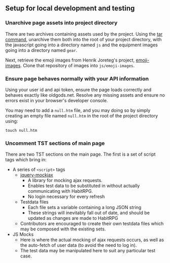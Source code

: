 ## Setup for local development and testing

### Unarchive page assets into project directory

There are two archives containing assets used by the project. Using the
[tar command](https://github.com/tldr-pages/tldr/blob/master/pages/common/tar.md), unarchive them both into the
root of your project directory, with the javascript going into a directory named `js` and the equipment images
going into a directory named `gear`.

Next, retrieve the emoji images from Henrik Joreteg's project,
[emoji-images](https://github.com/HenrikJoreteg/emoji-images). Clone that repository of images into `js/emoji-images`.

### Ensure page behaves normally with your API information

Using your user id and api token, ensure the page loads correctly and behaves exactly like oldgods.net. Resolve any
missing assets and ensure no errors exist in your browser's developer console.

You may need to add a `null.htm` file, and you may doing so by simply creating an empty file named `null.htm` in
the root of the project directory using:

```
touch null.htm
```

### Uncomment TST sections of main page

There are two TST sections on the main page. The first is a set of script tags which bring in:

* A series of `<script>` tags
    * [jquery-mockjax](https://github.com/jakerella/jquery-mockjax)
        * A library for mocking ajax requests.
        * Enables test data to be substituted in without actually communicating with HabitRPG.
        * No login necessary for every refresh
    * Testdata files
        * Each file sets a variable containing a long JSON string
        * These strings will inevitably fall out of date, and should be updated as changes are made to HabitRPG
    * Contributors are encouraged to create their own testdata files which may be composed with the existing sets.
* JS Mocks
    * Here is where the actual mocking of ajax requests occurs, as well as the auto-fetch of user data (to avoid
      the need to log in).
    * The test data may be manipulated here to suit any particular test case.


